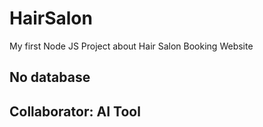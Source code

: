 # HairSalon
My first Node JS Project about Hair Salon Booking Website

## No database
## Collaborator: AI Tool